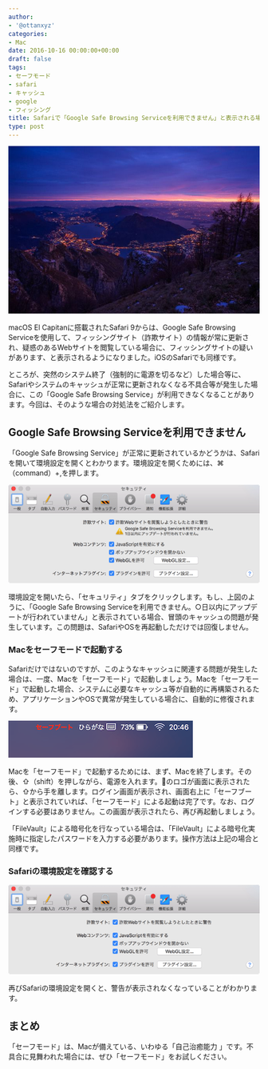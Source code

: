 ```yaml
---
author:
- '@ottanxyz'
categories:
- Mac
date: 2016-10-16 00:00:00+00:00
draft: false
tags:
- セーフモード
- safari
- キャッシュ
- google
- フィッシング
title: Safariで「Google Safe Browsing Serviceを利用できません」と表示される場合の対処法
type: post
---
```


![](161016-58036b3c59ff0.jpg)






macOS El Capitanに搭載されたSafari 9からは、Google Safe Browsing Serviceを使用して、フィッシングサイト（詐欺サイト）の情報が常に更新され、疑惑のあるWebサイトを閲覧している場合に、フィッシングサイトの疑いがあります、と表示されるようになりました。iOSのSafariでも同様です。





ところが、突然のシステム終了（強制的に電源を切るなど）した場合等に、Safariやシステムのキャッシュが正常に更新されなくなる不具合等が発生した場合に、この「Google Safe Browsing Service」が利用できなくなることがあります。今回は、そのような場合の対処法をご紹介します。





## Google Safe Browsing Serviceを利用できません





「Google Safe Browsing Service」が正常に更新されているかどうかは、Safariを開いて環境設定を開くとわかります。環境設定を開くためには、⌘（command）+,を押します。





![](161016-58036b43f3185.png)






環境設定を開いたら、「セキュリティ」タブをクリックします。もし、上図のように、「Google Safe Browsing Serviceを利用できません。○日以内にアップデートが行われていません」と表示されている場合、冒頭のキャッシュの問題が発生しています。この問題は、SafariやOSを再起動しただけでは回復しません。





### Macをセーフモードで起動する





Safariだけではないのですが、このようなキャッシュに関連する問題が発生した場合は、一度、Macを「セーフモード」で起動しましょう。Macを「セーフモード」で起動した場合、システムに必要なキャッシュ等が自動的に再構築されるため、アプリケーションやOSで異常が発生している場合に、自動的に修復されます。





![](161016-58036b48ba781.png)






Macを「セーフモード」で起動するためには、まず、Macを終了します。その後、⇧（shift）を押しながら、電源を入れます。のロゴが画面に表示されたら、⇧から手を離します。ログイン画面が表示され、画面右上に「セーフブート」と表示されていれば、「セーフモード」による起動は完了です。なお、ログインする必要はありません。この画面が表示されたら、再び再起動しましょう。





「FileVault」による暗号化を行なっている場合は、「FileVault」による暗号化実施時に指定したパスワードを入力する必要があります。操作方法は上記の場合と同様です。





### Safariの環境設定を確認する





![](161016-58036b4d91b68.png)






再びSafariの環境設定を開くと、警告が表示されなくなっていることがわかります。





## まとめ





「セーフモード」は、Macが備えている、いわゆる「自己治癒能力
」です。不具合に見舞われた場合には、ぜひ「セーフモード」をお試しください。